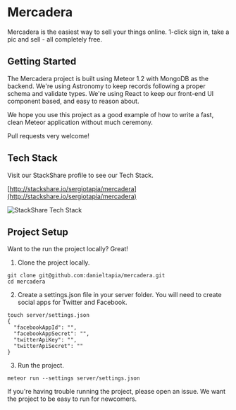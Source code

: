 # Mercadera

Mercadera is the easiest way to sell your things online. 1-click sign in, take a
pic and sell - all completely free.

## Getting Started

The Mercadera project is built using Meteor 1.2 with MongoDB as the backend.
We're using Astronomy to keep records following a proper schema and validate
types. We're using React to keep our front-end UI component based, and easy to
reason about.

We hope you use this project as a good example of how to write a fast, clean
Meteor application without much ceremony.

Pull requests very welcome!

## Tech Stack

Visit our StackShare profile to see our Tech Stack.

[http://stackshare.io/sergiotapia/mercadera](http://stackshare.io/sergiotapia/mercadera)

![StackShare Tech Stack](http://i.imgur.com/b02cbpO.png)

## Project Setup

Want to the run the project locally? Great!

1. Clone the project locally.

  ```
  git clone git@github.com:danieltapia/mercadera.git
  cd mercadera
  ```

2. Create a settings.json file in your server folder. You will need to create social apps for Twitter and Facebook.

  ```
  touch server/settings.json
  {
    "facebookAppId": "",
    "facebookAppSecret": "",
    "twitterApiKey": "",
    "twitterApiSecret": ""
  }
  ```

3. Run the project.

  ```
  meteor run --settings server/settings.json
  ```

If you're having trouble running the project, please open an issue. We want the project to be easy to run for newcomers.
